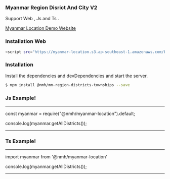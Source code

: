 ### Myanmar Region Disrict And City V2

Support Web , Js and Ts .

<a href="https://d10mjdj7odx61f.cloudfront.net/" target="_blank">Myanmar Location Demo Website</a>

### Installation Web

```sh
<script src="https://myanmar-location.s3.ap-southeast-1.amazonaws.com/bundle.js"></script>
```

### Installation

Install the dependencies and devDependencies and start the server.

```sh
$ npm install @nmh/mm-region-districts-townships --save
```

### Js Example!

---

const myanmar = require("@nmh/myanmar-location").default;

console.log(myanmar.getAllDistricts());

---

### Ts Example!

---

import myanmar from '@nmh/myanmar-location'

console.log(myanmar.getAllDistricts());

---
